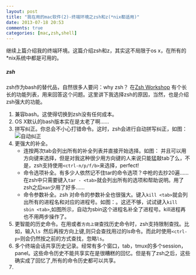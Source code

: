 ```yaml
---
layout: post
title: "我在用的mac软件(2)-终端环境之zsh和z(*nix都适用)"
date: 2013-07-18 20:53
comments: true
categories: [mac,zsh,shell]
---
```


继续上篇介绍我的终端环境。这篇介绍zsh和z，其实这不局限于os x，在所有的*nix系统中都是可用的。
##### zsh
 zsh作为bash的替代品，自然很多人要问：why zsh？
 在[Zsh Workshop](http://www.acm.uiuc.edu/workshops/zsh/why.html) 有个长长的功能列表，用来回答这个问题。这里讲下我选择zsh的原因，当然，也是介绍zsh强大的功能。
 
 1. 兼容bash。这使得切换到zsh没有任何成本。
 2. OS X默认的bash版本实在是太老了啊……
 3. 拼写纠正。你总会不小心打错命令。这时，zsh会进行自动拼写纠正，如图：![自动纠正]()
 4. 更强大的补全。
 	* 连按两次tab会列出所有的补全列表并直接开始选择。如图：![]()
 	并且可以用方向键来选择，但是对我这种很少用方向键的人来说只能猛敲tab了么，不是，zsh支持使用`<ctrl-n/p/f/b>`来选择，perfect!
 	* 命令选项补全。有多少人依然记不住tar的命令选项？中枪的去抄20遍……在zsh中只需要键入`tar - <tab>`就会列出所有的选项和帮助说明。用了zsh之后`man`少用了好多……
 	* 命令参数补全。zsh 对命令的参数补全也很强大。键入`kill <tab>`就会列出所有的进程名和对应的进程号。如图：![]()。这还不够，试试键入`kill sbin <tab>`,如图所示![]()，自动为sbin这个进程名补全了进程号。kill进程再也不用两步操作了。
 5. 更智能的历史命令。在用<ctrl-p>或者`方向上键`查找历史命令时，zsh支持限制查找。比如，输入`ls `然后再按方向上键,则只会查找用过的ls命令。而此时使用`<ctrl-p>`则会仍然按之前的方式查找，忽略`ls`。
 6. 多个终端会话共享历史记录。经常有多个窗口，tab，tmux的多个session，panel。这些命令历史不能共享实在是很糟糕的回忆。但是有了zsh之后，这些确实成了回忆了,所有的命令历史都可以共享。
 7. 
 
 	
  